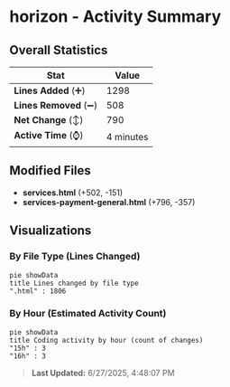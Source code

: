 # horizon - Activity Summary 

## Overall Statistics

| Stat                   | Value                                                             |
| ---------------------- | ----------------------------------------------------------------- |
| **Lines Added** (➕)   | 1298                                          |
| **Lines Removed** (➖) | 508                                        |
| **Net Change** (↕)    | 790                |
| **Active Time** (⌚)   | 4 minutes |


## Modified Files
- **services.html** (+502, -151)
- **services-payment-general.html** (+796, -357)

## Visualizations

### By File Type (Lines Changed)

```mermaid
pie showData
title Lines changed by file type
".html" : 1806
```

### By Hour (Estimated Activity Count)

```mermaid
pie showData
title Coding activity by hour (count of changes)
"15h" : 3
"16h" : 3
```


> **Last Updated:** 6/27/2025, 4:48:07 PM